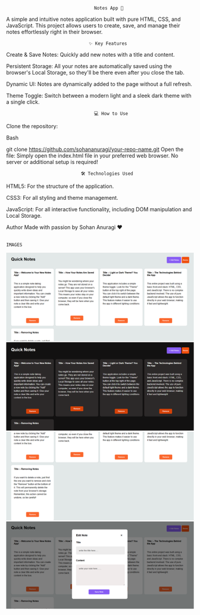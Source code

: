                                      Notes App 📝

A simple and intuitive notes application built with pure HTML, CSS, and JavaScript. This project allows users to create, save, and manage their notes effortlessly right in their browser.

                                   ✨ Key Features
                                                                  
Create & Save Notes: Quickly add new notes with a title and content.

Persistent Storage: All your notes are automatically saved using the browser's Local Storage, so they'll be there even after you close the tab.

Dynamic UI: Notes are dynamically added to the page without a full refresh.

Theme Toggle: Switch between a modern light and a sleek dark theme with a single click.

                                     💻 How to Use

Clone the repository:

Bash

git clone https://github.com/sohananuragi/your-repo-name.git
Open the file:
Simply open the index.html file in your preferred web browser. No server or additional setup is required!

                                🛠️ Technologies Used
HTML5: For the structure of the application.

CSS3: For all styling and theme management.

JavaScript: For all interactive functionality, including DOM manipulation and Local Storage.

Author
Made with passion by Sohan Anuragi ❤️

                                                                     IMAGES

![image description](images/img1.png)
![image description](images/img2.png)
![image description](images/img3.png)
![image description](images/img4.png)
